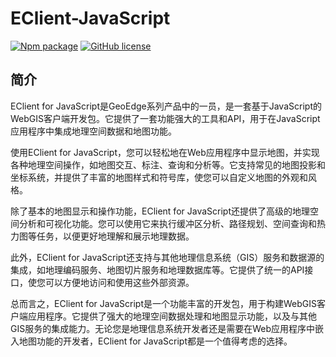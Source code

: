 # EClient-JavaScript
[![Npm package](https://img.shields.io/npm/v/hmap-js.svg)](https://www.npmjs.org/package/hmap-js)
[![GitHub license](https://img.shields.io/badge/license-MIT-blue.svg)](https://raw.githubusercontent.com/sakitam-fdd/HMap/master/LICENSE)

## 简介 

EClient for JavaScript是GeoEdge系列产品中的一员，是一套基于JavaScript的WebGIS客户端开发包。它提供了一套功能强大的工具和API，用于在JavaScript应用程序中集成地理空间数据和地图功能。

使用EClient for JavaScript，您可以轻松地在Web应用程序中显示地图，并实现各种地理空间操作，如地图交互、标注、查询和分析等。它支持常见的地图投影和坐标系统，并提供了丰富的地图样式和符号库，使您可以自定义地图的外观和风格。

除了基本的地图显示和操作功能，EClient for JavaScript还提供了高级的地理空间分析和可视化功能。您可以使用它来执行缓冲区分析、路径规划、空间查询和热力图等任务，以便更好地理解和展示地理数据。

此外，EClient for JavaScript还支持与其他地理信息系统（GIS）服务和数据源的集成，如地理编码服务、地图切片服务和地理数据库等。它提供了统一的API接口，使您可以方便地访问和使用这些外部资源。

总而言之，EClient for JavaScript是一个功能丰富的开发包，用于构建WebGIS客户端应用程序。它提供了强大的地理空间数据处理和地图显示功能，以及与其他GIS服务的集成能力。无论您是地理信息系统开发者还是需要在Web应用程序中嵌入地图功能的开发者，EClient for JavaScript都是一个值得考虑的选择。 


